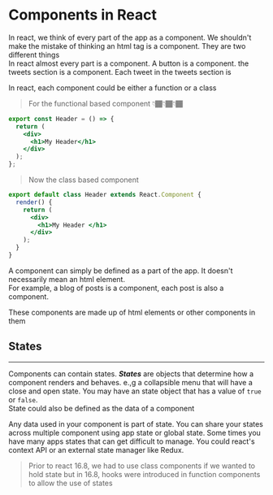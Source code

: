 <!-- @format -->

# Components in React

In react, we think of every part of the app as a component. We shouldn't make the mistake of thinking an html tag is a component. They are two different things <br />
In react almost every part is a component. A button is a component. the tweets section is a component. Each tweet in the tweets section is

In react, each component could be either a function or a class

> For the functional based component 👇🏾👇🏾👇🏾

```jsx
export const Header = () => {
  return (
    <div>
      <h1>My Header</h1>
    </div>
  );
};
```

> Now the class based component

```jsx
export default class Header extends React.Component {
  render() {
    return (
      <div>
        <h1>My Header </h1>
      </div>
    );
  }
}
```

A component can simply be defined as a part of the app. It doesn't necessarily mean an html element. <br />
For example, a blog of posts is a component, each post is also a component.

These components are made up of html elements or other components in them

## States

---

Components can contain states. **_States_** are objects that determine how a component renders and behaves. e.,g a collapsible menu that will have a close and open state. You may have an state object that has a value of `true` or `false`. <br />
State could also be defined as the data of a component

Any data used in your component is part of state. You can share your states across multiple component using app state or global state. Some times you have many apps states that can get difficult to manage. You could react's context API or an external state manager like Redux.

> Prior to react 16.8, we had to use class components if we wanted to hold state but in 16.8, hooks were introduced in function components to allow the use of states
